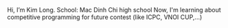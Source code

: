 Hi, I’m Kim Long.
School: Mac Dinh Chi high school
Now, I'm learning about competitive programming for future contest (like ICPC, VNOI CUP,...)
